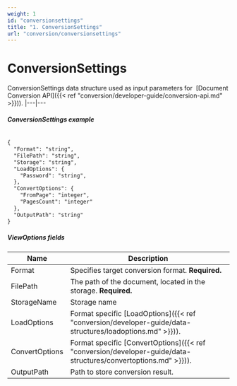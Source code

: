 ```yaml
---
weight: 1
id: "conversionsettings"
title: "1. ConversionSettings"
url: "conversion/conversionsettings"
---
```


# ConversionSettings #

ConversionSettings data structure used as input parameters for  [Document Conversion API]({{< ref "conversion/developer-guide/conversion-api.md" >}})).
|---|---

##### ConversionSettings example #####

```html 

{
  "Format": "string",
  "FilePath": "string",
  "Storage": "string",
  "LoadOptions": {
    "Password": "string",
  },
  "ConvertOptions": {
    "FromPage": "integer",
    "PagesCount": "integer"
  },
  "OutputPath": "string"
}

 ```

##### ViewOptions fields #####

|Name|Description
|---|---
|Format|Specifies target conversion format. **Required.**
|FilePath|The path of the document, located in the storage. **Required.**
|StorageName|Storage name
|LoadOptions|Format specific  [LoadOptions]({{< ref "conversion/developer-guide/data-structures/loadoptions.md" >}})).
|ConvertOptions|Format specific  [ConvertOptions]({{< ref "conversion/developer-guide/data-structures/convertoptions.md" >}})).
|OutputPath|Path to store conversion result.

